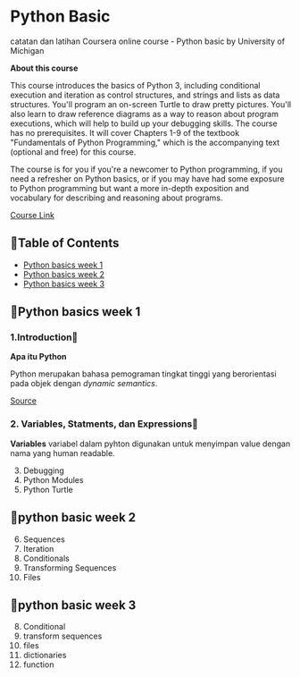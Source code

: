 # Python Basic
catatan dan latihan
Coursera online course - Python basic by University of Michigan

**About this course**

This course introduces the basics of Python 3, including conditional execution and iteration as control structures, and strings and lists as data structures. You'll program an on-screen Turtle to draw pretty pictures. You'll also learn to draw reference diagrams as a way to reason about program executions, which will help to build up your debugging skills. The course has no prerequisites. It will cover Chapters 1-9 of the textbook "Fundamentals of Python Programming," which is the accompanying text (optional and free) for this course.

The course is for you if you're a newcomer to Python programming, if you need a refresher on Python basics, or if you may have had some exposure to Python programming but want a more in-depth exposition and vocabulary for describing and reasoning about programs.

[Course Link](https://www.coursera.org/learn/python-basics)

## 📌Table of Contents
- [Python basics week 1](https://github.com/DiannitaOlipmimi/Python_Basic_Week#python_basics-week-1)
- [Python basics week 2](https://github.com/DiannitaOlipmimi/Python_Basic_Week#pyhon-basic-week2)
- [Python basics week 3](https://github.com/DiannitaOlipmimi/Python_Basic_Week#python_basic_week3)

## 📌Python basics week 1
### 1.Introduction📒
**Apa itu Python**

Python merupakan bahasa pemograman tingkat tinggi yang berorientasi pada objek dengan *dynamic semantics*.

[Source](https://www.python.org/doc/essays/blurb/)

### 2. Variables, Statments, dan Expressions📒
**Variables**
variabel dalam pyhton digunakan untuk menyimpan value dengan nama yang human readable. 

3. Debugging
4. Python Modules
5. Python Turtle

## 📌python basic week 2
6. Sequences
7. Iteration
8. Conditionals
9. Transforming Sequences
10. Files

## 📌python basic week 3
8. Conditional
9. transform sequences
10. files
11. dictionaries
12. function
